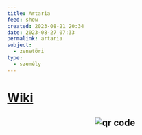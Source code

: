 ```yaml
---
title: Artaria
feed: show
created: 2023-08-21 20:34
date: 2023-08-27 07:33
permalink: artaria
subject:
  - zenetöri
type:
  - személy
---
```

# [Wiki](https://www.wikiwand.com/en/Artaria)



## <p style="text-align: center;"><img src="https://chart.googleapis.com/chart?cht=qr&chl=https://notes.andrasdenes.com/artaria&chs=180x180&choe=UTF-8&chld=L|2" alt="qr code"></p>

